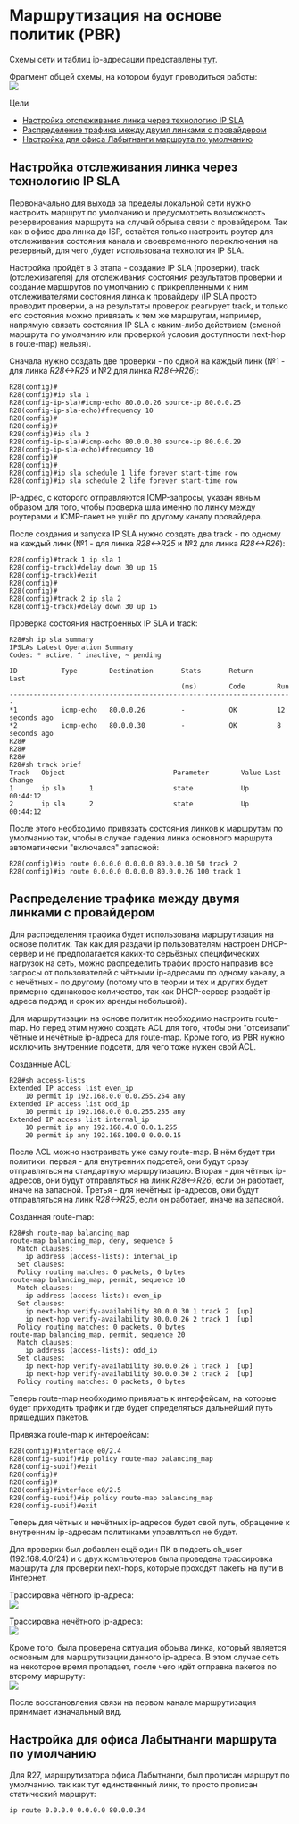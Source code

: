 # Маршрутизация на основе политик (PBR)

Cхемы сети и таблиц ip-адресации представлены [тут](https://github.com/DemonOfLaziness/otus-labs/tree/main/labs/lab10/Schemes).  

Фрагмент общей схемы, на котором будут проводиться работы:  
![](Scheme.png)  

Цели

- [Настройка отслеживания линка через технологию IP SLA](#настройка-отслеживания-линка-через-технологию-ip-sla)
- [Распределение трафика между двумя линками с провайдером](#распределение-трафика-между-двумя-линками-с-провайдером)
- [Настройка для офиса Лабытнанги маршрута по умолчанию](#настройка-для-офиса-лабытнанги-маршрута-по-умолчанию)

## Настройка отслеживания линка через технологию IP SLA

Первоначально для выхода за пределы локальной сети нужно настроить маршрут по умолчанию и предусмотреть возможность резервирования маршрута на случай обрыва связи с провайдером. Так как в офисе два линка до ISP, остаётся только настроить роутер для отслеживания состояния канала и своевременного переключения на резервный, для чего ,будет использована технология IP SLA.  

Настройка пройдёт в 3 этапа - создание IP SLA (проверки), track (отслеживателя) для отслеживания состояния результатов проверки и создание маршрутов по умолчанию с прикрепленными к ним отслеживателями состояния линка к провайдеру (IP SLA просто проводит проверки, а на результаты проверок реагирует track, и только его состояния можно привязать к тем же маршрутам, например, напрямую связать состояния IP SLA с каким-либо действием (сменой маршрута по умолчанию или проверкой условия доступности next-hop в route-map) нельзя).  

Сначала нужно создать две проверки - по одной на каждый линк (№1 - для линка *R28<->R25* и №2 для линка *R28<->R26*):  

```
R28(config)#
R28(config)#ip sla 1
R28(config-ip-sla)#icmp-echo 80.0.0.26 source-ip 80.0.0.25
R28(config-ip-sla-echo)#frequency 10
R28(config)#
R28(config)#
R28(config)#ip sla 2
R28(config-ip-sla)#icmp-echo 80.0.0.30 source-ip 80.0.0.29
R28(config-ip-sla-echo)#frequency 10
R28(config)#
R28(config)#
R28(config)#ip sla schedule 1 life forever start-time now
R28(config)#ip sla schedule 2 life forever start-time now
```   

IP-адрес, с которого отправляются ICMP-запросы, указан явным образом для того, чтобы проверка шла именно по линку между роутерами и ICMP-пакет не ушёл по другому каналу провайдера.  

После создания и запуска IP SLA нужно создать два track - по одному на каждый линк (№1 - для линка *R28<->R25* и №2 для линка *R28<->R26*):  

```
R28(config)#track 1 ip sla 1
R28(config-track)#delay down 30 up 15
R28(config-track)#exit
R28(config)#
R28(config)#
R28(config)#track 2 ip sla 2
R28(config-track)#delay down 30 up 15
```  

Проверка состояния настроенных IP SLA и track:  

```
R28#sh ip sla summary
IPSLAs Latest Operation Summary
Codes: * active, ^ inactive, ~ pending

ID           Type        Destination       Stats       Return      Last
                                           (ms)        Code        Run
-----------------------------------------------------------------------
*1           icmp-echo   80.0.0.26         -           OK          12 seconds ago
*2           icmp-echo   80.0.0.30         -           OK          8 seconds ago
R28#
R28#
R28#
R28#sh track brief
Track   Object                           Parameter        Value Last Change
1       ip sla      1                    state            Up    00:44:12
2       ip sla      2                    state            Up    00:44:12
```  

После этого необходимо привязать состояния линков к маршрутам по умолчанию так, чтобы в случае падения линка основного маршрута автоматически "включался" запасной:  

```
R28(config)#ip route 0.0.0.0 0.0.0.0 80.0.0.30 50 track 2
R28(config)#ip route 0.0.0.0 0.0.0.0 80.0.0.26 100 track 1
```  

## Распределение трафика между двумя линками с провайдером

Для распределения трафика будет использована маршрутизация на основе политик. Так как для раздачи ip пользователям настроен DHCP-сервер и не предполагается каких-то серьёзных специфических нагрузок на сеть, можно распределить трафик просто направив все запросы от пользователей с чётными ip-адресами по одному каналу, а c нечётных - по другому (потому что в теории и тех и других будет примерно одинаковое количество, так как DHCP-сервер раздаёт ip-адреса подряд и срок их аренды небольшой).  

Для маршрутизации на основе политик необходимо настроить route-map. Но перед этим нужно создать ACL для того, чтобы они "отсеивали" чётные и нечётные ip-адреса для route-map. Кроме того, из PBR нужно исключить внутренние подсети, для чего тоже нужен свой ACL.  

Созданные ACL:  
```
R28#sh access-lists
Extended IP access list even_ip
    10 permit ip 192.168.0.0 0.0.255.254 any
Extended IP access list odd_ip
    10 permit ip 192.168.0.0 0.0.255.255 any
Extended IP access list internal_ip
    10 permit ip any 192.168.4.0 0.0.1.255
    20 permit ip any 192.168.100.0 0.0.0.15
```  

После ACL можно настраивать уже саму route-map. В нём будет три политики. первая - для внутренних подсетей, они будут сразу отправляться на стандартную маршрутизацию. Вторая - для чётных ip-адресов, они будут отправляться на линк *R28<->R26*, если он работает, иначе на запасной. Третья - для нечётных ip-адресов, они будут отправляться на линк *R28<->R25*, если он работает, иначе на запасной.  

Созданная route-map:  
```
R28#sh route-map balancing_map
route-map balancing_map, deny, sequence 5
  Match clauses:
    ip address (access-lists): internal_ip
  Set clauses:
  Policy routing matches: 0 packets, 0 bytes
route-map balancing_map, permit, sequence 10
  Match clauses:
    ip address (access-lists): even_ip
  Set clauses:
    ip next-hop verify-availability 80.0.0.30 1 track 2  [up]
    ip next-hop verify-availability 80.0.0.26 2 track 1  [up]
  Policy routing matches: 0 packets, 0 bytes
route-map balancing_map, permit, sequence 20
  Match clauses:
    ip address (access-lists): odd_ip
  Set clauses:
    ip next-hop verify-availability 80.0.0.26 1 track 1  [up]
    ip next-hop verify-availability 80.0.0.30 2 track 2  [up]
  Policy routing matches: 0 packets, 0 bytes
```  

Теперь route-map необходимо привязать к интерфейсам, на которые будет приходить трафик и где будет определяться дальнейший путь пришедших пакетов.  

Привязка route-map к интерфейсам:  

```
R28(config)#interface e0/2.4
R28(config-subif)#ip policy route-map balancing_map
R28(config-subif)#exit
R28(config)#
R28(config)#
R28(config)#interface e0/2.5
R28(config-subif)#ip policy route-map balancing_map
R28(config-subif)#exit
```  

Теперь для чётных и нечётных ip-адресов будет свой путь, обращение к внутренним ip-адресам политиками управляться не будет.  

Для проверки был добавлен ещё один ПК в подсеть ch_user (192.168.4.0/24) и с двух компьютеров была проведена трассировка маршрута для проверки next-hops, которые проходят пакеты на пути в Интернет.  

Трассировка чётного ip-адреса:  
![](even_ip.png)  

Трассировка нечётного ip-адреса:  
![](odd_ip.png)  

Кроме того, была проверена ситуация обрыва линка, который является основным для маршрутизации данного ip-адреса. В этом случае сеть на некоторое время пропадает, после чего идёт отправка пакетов по второму маршруту:   
![](link_down.png)  

После восстановления связи на первом канале маршрутизация принимает изначальный вид.  

## Настройка для офиса Лабытнанги маршрута по умолчанию

Для R27, маршрутизатора офиса Лабытнанги, был прописан маршрут по умолчанию. так как тут единственный линк, то просто прописан статический маршрут:  
```
ip route 0.0.0.0 0.0.0.0 80.0.0.34
```